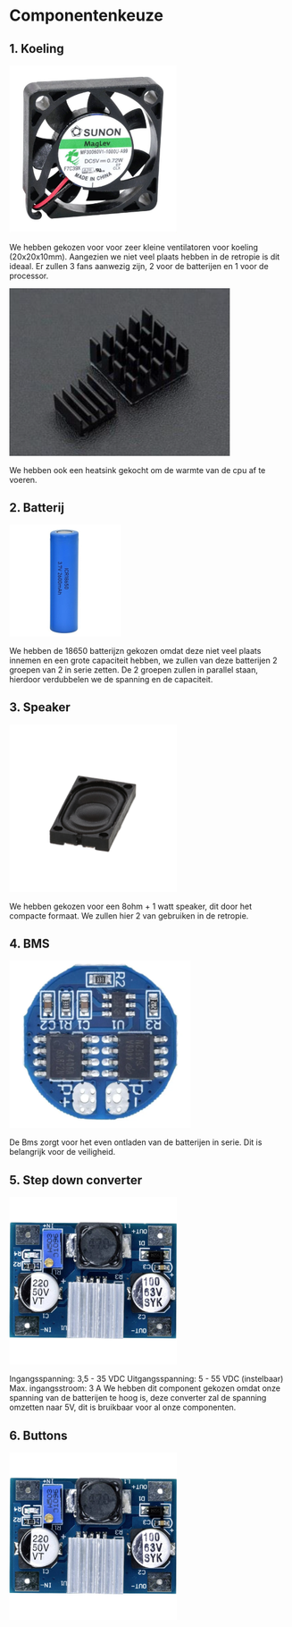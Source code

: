 

# Componentenkeuze

## 1. Koeling

<img src = "pictures/image.webp" height = 300></img>

We hebben gekozen voor voor zeer kleine ventilatoren voor koeling (20x20x10mm). Aangezien we niet veel plaats hebben in de retropie is dit ideaal. Er zullen 3 fans aanwezig zijn, 2 voor de batterijen en 1 voor de processor.

<img src = "pictures/Schermafbeelding 2024-03-11 120805.png" height = 300></img>

We hebben ook een heatsink gekocht om de warmte van de cpu af te voeren.

## 2. Batterij

<img src = "pictures/batterij.jpg">

We hebben de 18650 batterijzn gekozen omdat deze niet veel plaats innemen en een grote capaciteit hebben, we zullen van deze batterijen 2 groepen van 2 in serie zetten. De 2 groepen zullen in parallel staan, hierdoor verdubbelen we de spanning en de capaciteit.


## 3. Speaker
<img src = "pictures/speaker.jpg" height = 300>

We hebben gekozen voor een 8ohm + 1 watt speaker, dit door het compacte formaat. We zullen hier 2 van gebruiken in de retropie.

## 4. BMS

<img src="pictures/BMS.webp" height = 300>

De Bms zorgt voor het even ontladen van de batterijen in serie. Dit is belangrijk voor de veiligheid.

## 5. Step down converter

<img src = "pictures/image.jpg" height = 300>

Ingangsspanning: 3,5 - 35 VDC
Uitgangsspanning: 5 - 55 VDC (instelbaar)
Max. ingangsstroom: 3 A
We hebben dit component gekozen omdat onze spanning van de batterijen te hoog is, deze converter zal de spanning omzetten naar 5V, dit is bruikbaar voor al onze componenten.

## 6. Buttons

<img src = "pictures/image.jpg" height = 300>

